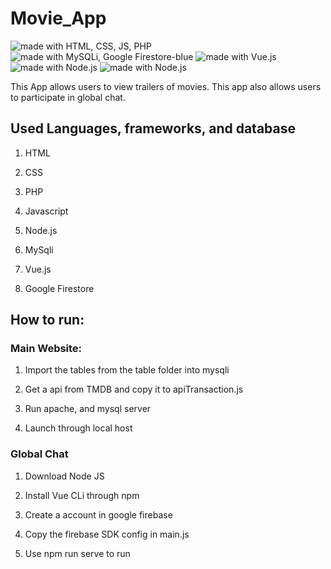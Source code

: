 # Movie_App

<img src="https://img.shields.io/badge/Language-HTML, CSS, JS, PHP-brightgreen.svg" alt="made with HTML, CSS, JS, PHP">
<img src="https://img.shields.io/badge/Database-MySQLi, Google Firestore-blue.svg" alt="made with MySQLi, Google Firestore-blue">
<img src="https://img.shields.io/badge/Framework-Vue.js-brightgreen.svg" alt="made with Vue.js">
<img src="https://img.shields.io/badge/JS Runtime environment-Node.js-blue.svg" alt="made with Node.js">
<img src="https://img.shields.io/badge/API-TMDB-brightgreen.svg" alt="made with Node.js">


This App allows users to view trailers of movies. This app also allows users to participate in global chat.

## Used Languages, frameworks, and database

1. HTML

2. CSS

3. PHP

4. Javascript

5. Node.js

6. MySqli

7. Vue.js

8. Google Firestore


## How to run:

### Main Website:

1. Import the tables from the table folder into mysqli

2. Get a api from TMDB and copy it to apiTransaction.js

3. Run apache, and mysql server

4. Launch through local host

### Global Chat
1. Download Node JS

2. Install Vue CLi through npm

3. Create a account in google firebase

4. Copy the firebase SDK config in main.js

5. Use npm run serve to run
